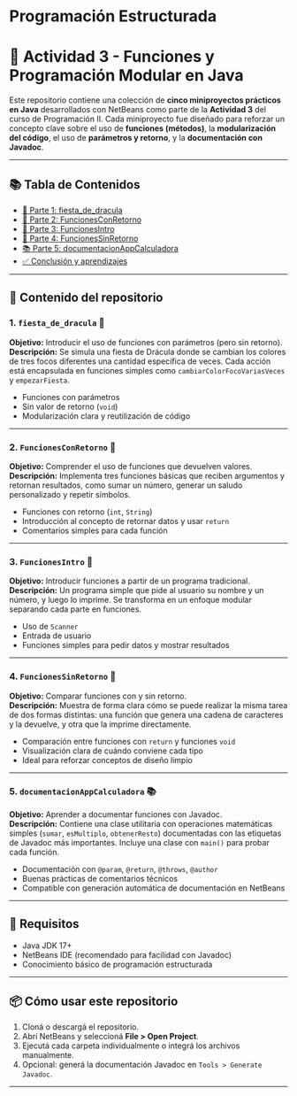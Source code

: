 # Programación Estructurada

# 🧠 Actividad 3 - Funciones y Programación Modular en Java

Este repositorio contiene una colección de **cinco miniproyectos prácticos en Java** desarrollados con NetBeans como parte de la **Actividad 3** del curso de Programación II. Cada miniproyecto fue diseñado para reforzar un concepto clave sobre el uso de **funciones (métodos)**, la **modularización del código**, el uso de **parámetros y retorno**, y la **documentación con Javadoc**.

---

## 📚 Tabla de Contenidos

- [🎉 Parte 1: fiesta_de_dracula](#parte-1-fiesta_de_dracula)
- [🔁 Parte 2: FuncionesConRetorno](#parte-2-funcionesconretorno)
- [👤 Parte 3: FuncionesIntro](#parte-3-funcionesintro)
- [📣 Parte 4: FuncionesSinRetorno](#parte-4-funcionessinretorno)
- [📚 Parte 5: documentacionAppCalculadora](#parte-5-documentacionappcalculadora)
- [✅ Conclusión y aprendizajes](#conclusión-y-aprendizajes)

---

## 📂 Contenido del repositorio

### 1. `fiesta_de_dracula` 🦇  
**Objetivo:** Introducir el uso de funciones con parámetros (pero sin retorno).  
**Descripción:** Se simula una fiesta de Drácula donde se cambian los colores de tres focos diferentes una cantidad específica de veces. Cada acción está encapsulada en funciones simples como `cambiarColorFocoVariasVeces` y `empezarFiesta`.

- Funciones con parámetros
- Sin valor de retorno (`void`)
- Modularización clara y reutilización de código

---

### 2. `FuncionesConRetorno` 🔁  
**Objetivo:** Comprender el uso de funciones que devuelven valores.  
**Descripción:** Implementa tres funciones básicas que reciben argumentos y retornan resultados, como sumar un número, generar un saludo personalizado y repetir símbolos.

- Funciones con retorno (`int`, `String`)
- Introducción al concepto de retornar datos y usar `return`
- Comentarios simples para cada función

---

### 3. `FuncionesIntro` 👤  
**Objetivo:** Introducir funciones a partir de un programa tradicional.  
**Descripción:** Un programa simple que pide al usuario su nombre y un número, y luego lo imprime. Se transforma en un enfoque modular separando cada parte en funciones.

- Uso de `Scanner`
- Entrada de usuario
- Funciones simples para pedir datos y mostrar resultados

---

### 4. `FuncionesSinRetorno` 🔔  
**Objetivo:** Comparar funciones con y sin retorno.  
**Descripción:** Muestra de forma clara cómo se puede realizar la misma tarea de dos formas distintas: una función que genera una cadena de caracteres y la devuelve, y otra que la imprime directamente.

- Comparación entre funciones con `return` y funciones `void`
- Visualización clara de cuándo conviene cada tipo
- Ideal para reforzar conceptos de diseño limpio

---

### 5. `documentacionAppCalculadora` 📚  
**Objetivo:** Aprender a documentar funciones con Javadoc.  
**Descripción:** Contiene una clase utilitaria con operaciones matemáticas simples (`sumar`, `esMultiplo`, `obtenerResto`) documentadas con las etiquetas de Javadoc más importantes. Incluye una clase con `main()` para probar cada función.

- Documentación con `@param`, `@return`, `@throws`, `@author`
- Buenas prácticas de comentarios técnicos
- Compatible con generación automática de documentación en NetBeans

---

## 🔧 Requisitos

- Java JDK 17+
- NetBeans IDE (recomendado para facilidad con Javadoc)
- Conocimiento básico de programación estructurada

---

## 📦 Cómo usar este repositorio

1. Cloná o descargá el repositorio.
2. Abrí NetBeans y seleccioná **File > Open Project**.
3. Ejecutá cada carpeta individualmente o integrá los archivos manualmente.
4. Opcional: generá la documentación Javadoc en `Tools > Generate Javadoc`.

---



